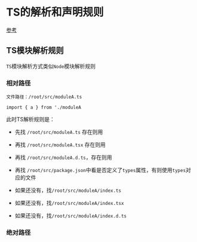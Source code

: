 # TS的解析和声明规则

[参考](https://zhuanlan.zhihu.com/p/542379032)

## TS模块解析规则

`TS`模块解析方式类似`Node`模块解析规则

### 相对路径

`文件路径：/root/src/moduleA.ts`

`import { a } from './moduleA`

此时TS解析规则是：

- 先找 `/root/src/moduleA.ts` 存在则用

- 再找 `/root/src/moduleA.tsx` 存在则用

- 再找 `/root/src/moduleA.d.ts`，存在则用

- 再找 `/root/src/package.json`中看是否定义了`types`属性，有则使用`types`对应的文件

- 如果还没有，找`/root/src/moduleA/index.ts` 

- 如果还没有，找`/root/src/moduleA/index.tsx` 

- 如果还没有，找`/root/src/moduleA/index.d.ts` 

### 绝对路径